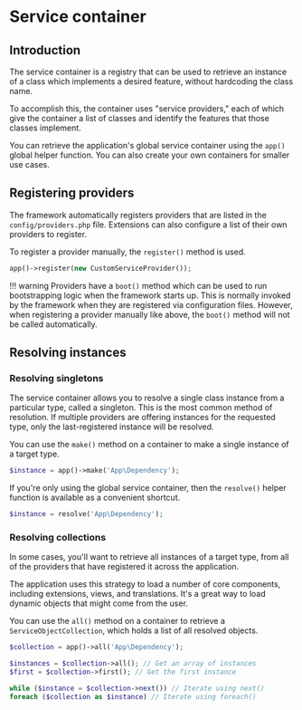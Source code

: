 # Service container

## Introduction

The service container is a registry that can be used to retrieve an instance of a class which implements a desired
feature, without hardcoding the class name.

To accomplish this, the container uses "service providers," each of which give the container a list of classes and
identify the features that those classes implement.

You can retrieve the application's global service container using the `app()` global helper function. You can also
create your own containers for smaller use cases.

## Registering providers

The framework automatically registers providers that are listed in the `config/providers.php` file. Extensions can also
configure a list of their own providers to register.

To register a provider manually, the `register()` method is used.

```php
app()->register(new CustomServiceProvider());
```

!!! warning
	Providers have a `boot()` method which can be used to run bootstrapping logic when the framework starts up. This
	is normally invoked by the framework when they are registered via configuration files. However, when registering a
	provider manually like above, the `boot()` method will not be called automatically.

## Resolving instances

### Resolving singletons

The service container allows you to resolve a single class instance from a particular type, called a singleton. This
is the most common method of resolution. If multiple providers are offering instances for the requested type, only the
last-registered instance will be resolved.

You can use the `make()` method on a container to make a single instance of a target type.

```php
$instance = app()->make('App\Dependency');
```

If you're only using the global service container, then the `resolve()` helper function is available as a convenient
shortcut.

```php
$instance = resolve('App\Dependency');
```

### Resolving collections

In some cases, you'll want to retrieve all instances of a target type, from all of the providers that have registered it
across the application.

The application uses this strategy to load a number of core components, including extensions, views, and translations.
It's a great way to load dynamic objects that might come from the user.

You can use the `all()` method on a container to retrieve a `ServiceObjectCollection`, which holds a list of all
resolved objects.

```php
$collection = app()->all('App\Dependency');

$instances = $collection->all(); // Get an array of instances
$first = $collection->first(); // Get the first instance

while ($instance = $collection->next()) // Iterate using next()
foreach ($collection as $instance) // Iterate using foreach()
```
